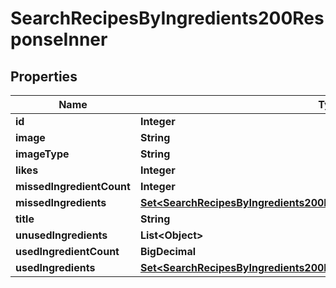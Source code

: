

# SearchRecipesByIngredients200ResponseInner


## Properties

| Name | Type | Description | Notes |
|------------ | ------------- | ------------- | -------------|
|**id** | **Integer** |  |  |
|**image** | **String** |  |  |
|**imageType** | **String** |  |  |
|**likes** | **Integer** |  |  |
|**missedIngredientCount** | **Integer** |  |  |
|**missedIngredients** | [**Set&lt;SearchRecipesByIngredients200ResponseInnerMissedIngredientsInner&gt;**](SearchRecipesByIngredients200ResponseInnerMissedIngredientsInner.md) |  |  |
|**title** | **String** |  |  |
|**unusedIngredients** | **List&lt;Object&gt;** |  |  |
|**usedIngredientCount** | **BigDecimal** |  |  |
|**usedIngredients** | [**Set&lt;SearchRecipesByIngredients200ResponseInnerMissedIngredientsInner&gt;**](SearchRecipesByIngredients200ResponseInnerMissedIngredientsInner.md) |  |  |



